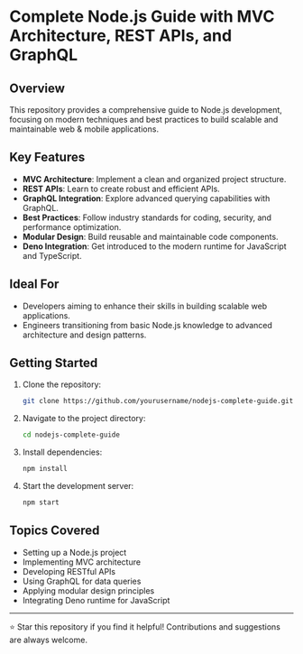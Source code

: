 # Complete Node.js Guide with MVC Architecture, REST APIs, and GraphQL

## Overview
This repository provides a comprehensive guide to Node.js development, focusing on modern techniques and best practices to build scalable and maintainable web & mobile applications.

## Key Features
- **MVC Architecture**: Implement a clean and organized project structure.
- **REST APIs**: Learn to create robust and efficient APIs.
- **GraphQL Integration**: Explore advanced querying capabilities with GraphQL.
- **Best Practices**: Follow industry standards for coding, security, and performance optimization.
- **Modular Design**: Build reusable and maintainable code components.
- **Deno Integration**: Get introduced to the modern runtime for JavaScript and TypeScript.

## Ideal For
- Developers aiming to enhance their skills in building scalable web applications.
- Engineers transitioning from basic Node.js knowledge to advanced architecture and design patterns.

## Getting Started
1. Clone the repository:  
   ```bash
   git clone https://github.com/yourusername/nodejs-complete-guide.git
   ```
2. Navigate to the project directory:  
   ```bash
   cd nodejs-complete-guide
   ```
3. Install dependencies:  
   ```bash
   npm install
   ```
4. Start the development server:  
   ```bash
   npm start
   ```

## Topics Covered
- Setting up a Node.js project
- Implementing MVC architecture
- Developing RESTful APIs
- Using GraphQL for data queries
- Applying modular design principles
- Integrating Deno runtime for JavaScript

---

⭐ Star this repository if you find it helpful! Contributions and suggestions are always welcome.
